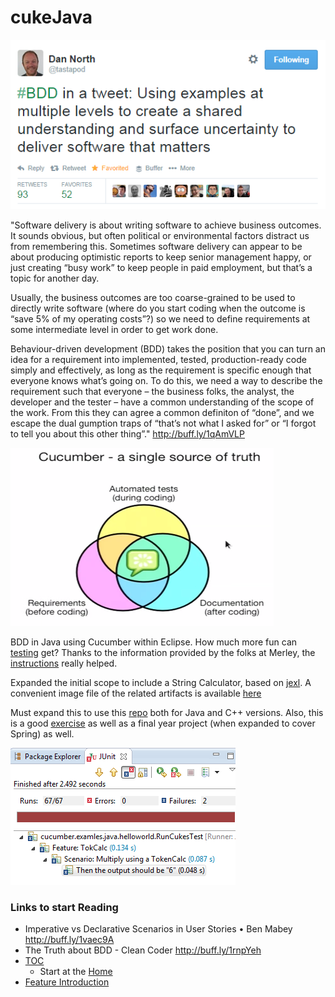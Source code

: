 cukeJava
========
![Image](helloworld/img/BDDTweet.PNG?raw=true)

"Software delivery is about writing software to achieve business outcomes. It sounds obvious, but often political or environmental factors distract us from remembering this. Sometimes software delivery can appear to be about producing optimistic reports to keep senior management happy, or just creating “busy work” to keep people in paid employment, but that’s a topic for another day.

Usually, the business outcomes are too coarse-grained to be used to directly write software (where do you start coding when the outcome is “save 5% of my operating costs”?) so we need to define requirements at some intermediate level in order to get work done.

Behaviour-driven development (BDD) takes the position that you can turn an idea for a requirement into implemented, tested, production-ready code simply and effectively, as long as the requirement is specific enough that everyone knows what’s going on. To do this, we need a way to describe the requirement such that everyone – the business folks, the analyst, the developer and the tester – have a common understanding of the scope of the work. From this they can agree a common definiton of “done”, and we escape the dual gumption traps of “that’s not what I asked for” or “I forgot to tell you about this other thing”."  http://buff.ly/1qAmVLP

![Image](helloworld/img/Cucumber%20capture.PNG?raw=true)

BDD in Java using Cucumber within Eclipse. How much more fun can [testing][cukedoc] get? Thanks to the information provided by the folks at Merley, the [instructions][guide] really helped.

Expanded the initial scope to include a String Calculator, based on [jexl][jexl_video]. A convenient image file of the related artifacts is available [here](helloworld/img/CalculatorCapture.PNG)

Must expand this to use this [repo](https://github.com/uklimaschewski/EvalEx.git) both for Java and C++ versions.
Also, this is a good [exercise][grails-spring-cucumber-BDD] as well as a final year project (when expanded to cover Spring) as well.

![Image](helloworld/img/Failed%20test%20capture.PNG?raw=true)


### Links to start Reading
- Imperative vs Declarative Scenarios in User Stories • Ben Mabey http://buff.ly/1vaec9A
- The Truth about BDD - Clean Coder http://buff.ly/1rnpYeh
- [TOC][TOC]
  - Start at the [Home](https://github.com/cucumber/cucumber/wiki)
- [Feature Introduction][Feature]

[guide]: http://www.merleysoftware.co.uk/uploads/1/7/4/3/17436105/eclipse_maven_cucumber_setup.doc
[jexl_video]: http://buff.ly/1vaqJJc
[cukedoc]: https://github.com/cucumber/cucumber/wiki/Cucumber-Backgrounder#or-how-i-learned-to-stop-worrying-and-love-testing-start-behaving 
[TOC]: https://github.com/cucumber/cucumber/wiki/A-Table-Of-Content
[Feature]: https://github.com/cucumber/cucumber/wiki/Feature-Introduction
[grails-spring-cucumber-BDD]: https://www.youtube.com/watch?v=tezwRwdb2vE  "BDD Cucumber JVM Groovy Spring"
